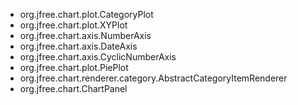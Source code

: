 - org.jfree.chart.plot.CategoryPlot
- org.jfree.chart.plot.XYPlot
- org.jfree.chart.axis.NumberAxis
- org.jfree.chart.axis.DateAxis
- org.jfree.chart.axis.CyclicNumberAxis
- org.jfree.chart.plot.PiePlot
- org.jfree.chart.renderer.category.AbstractCategoryItemRenderer
- org.jfree.chart.ChartPanel
